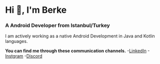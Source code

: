 # Hi 👋, I'm Berke

### A Android Developer from Istanbul/Turkey


I am actively working as a native Android Development in Java and Kotlin languages.


**You can find me through these communication channels.**
-[LinkedIn](https://www.linkedin.com/in/berkedursunoglu/)
-[Instgram](https://www.instgram.com/berkedrsnn)
-[Discord](https://www.discordapp.com/users/KOFUNNN#5689)

<!--
**berkedursunoglu/berkedursunoglu** is a ✨ _special_ ✨ repository because its `README.md` (this file) appears on your GitHub profile.

Here are some ideas to get you started:

- 🔭 I’m currently working on ...
- 🌱 I’m currently learning ...
- 👯 I’m looking to collaborate on ...
- 🤔 I’m looking for help with ...
- 💬 Ask me about ...
- 📫 How to reach me: ...
- 😄 Pronouns: ...
- ⚡ Fun fact: ...
-->
